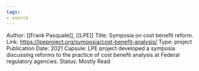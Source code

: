 ```yaml
---
tags: 
- source
---
```


Author: [[Frank Pasquale]], [[LPE]]
Title:  Symposia on cost benefit reform. 
Link: https://lpeproject.org/symposia/cost-benefit-analysis/
Type:  project 
Publication Date: 2021
Capsule: LPE project developed a symposia discussing reforms to the practice of cost benefit analysis at Federal regulatory agencies. 
Status:  Mostly Read

